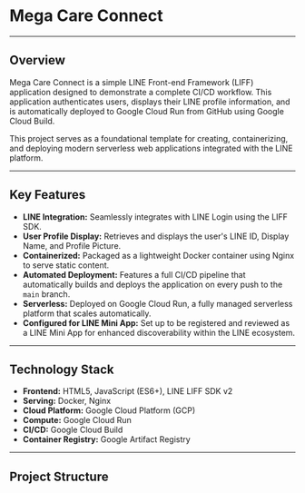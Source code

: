 # Mega Care Connect

---

## Overview

Mega Care Connect is a simple LINE Front-end Framework (LIFF) application  designed to demonstrate a complete CI/CD workflow. This application authenticates users, displays their LINE profile information, and is automatically deployed to Google Cloud Run from GitHub using Google Cloud Build.

This project serves as a foundational template for creating, containerizing, and deploying modern serverless web applications integrated with the LINE platform.

---

## Key Features

* **LINE Integration:** Seamlessly integrates with LINE Login using the LIFF SDK.
* **User Profile Display:** Retrieves and displays the user's LINE ID, Display Name, and Profile Picture.
* **Containerized:** Packaged as a lightweight Docker container using Nginx to serve static content.
* **Automated Deployment:** Features a full CI/CD pipeline that automatically builds and deploys the application on every push to the `main` branch.
* **Serverless:** Deployed on Google Cloud Run, a fully managed serverless platform that scales automatically.
* **Configured for LINE Mini App:** Set up to be registered and reviewed as a LINE Mini App for enhanced discoverability within the LINE ecosystem.

---

## Technology Stack

* **Frontend:** HTML5, JavaScript (ES6+), LINE LIFF SDK v2
* **Serving:** Docker, Nginx
* **Cloud Platform:** Google Cloud Platform (GCP)
* **Compute:** Google Cloud Run
* **CI/CD:** Google Cloud Build
* **Container Registry:** Google Artifact Registry

---

## Project Structure
